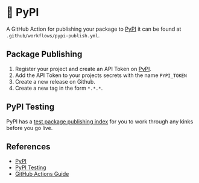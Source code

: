 # 📡 PyPI

A GitHub Action for publishing your package to [PyPI] it can be found at `.github/workflows/pypi-publish.yml`.

## Package Publishing

1. Register your project and create an API Token on [PyPI].
2. Add the API Token to your projects secrets with the name `PYPI_TOKEN`
3. Create a new release on Github.
4. Create a new tag in the form `*.*.*`.

## PyPI Testing

PyPI has a [test package publishing index](https://test.pypi.org/) for you to work through any kinks before you go live.

## References

- [PyPI]
- [PyPI Testing](https://test.pypi.org/)
- [GitHub Actions Guide](https://docs.github.com/en/actions/writing-workflows/quickstart)

[PyPI]: https://pypi.org
[GitHub Action]: https://docs.github.com/en/actions/writing-workflows/quickstart
